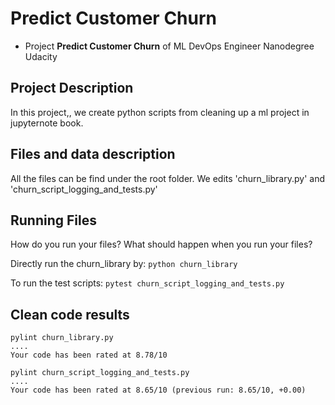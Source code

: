 # Predict Customer Churn

- Project **Predict Customer Churn** of ML DevOps Engineer Nanodegree Udacity

## Project Description
In this project,, we create python scripts from cleaning up a ml project in jupyternote book.

## Files and data description
All the files can be find under the root folder. We edits 'churn_library.py' and 'churn_script_logging_and_tests.py' 

## Running Files
How do you run your files? What should happen when you run your files?

Directly run the churn_library by:
`python churn_library`

To run the test scripts:
`pytest churn_script_logging_and_tests.py`

## Clean code results
```
pylint churn_library.py
....
Your code has been rated at 8.78/10
```

```
pylint churn_script_logging_and_tests.py
....
Your code has been rated at 8.65/10 (previous run: 8.65/10, +0.00)
```
